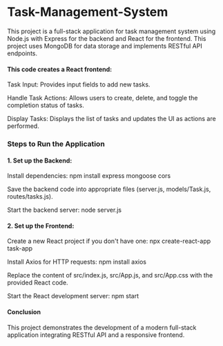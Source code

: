 # Task-Management-System

This project is a full-stack application for task management system using Node.js with Express for the backend and React for the frontend. This project uses MongoDB for data storage and implements RESTful API endpoints.

#### This code creates a React frontend:


Task Input: Provides input fields to add new tasks.

Handle Task Actions: Allows users to create, delete, and toggle the completion status of tasks.

Display Tasks: Displays the list of tasks and updates the UI as actions are performed.

### Steps to Run the Application

#### 1. Set up the Backend:

Install dependencies: npm install express mongoose cors

Save the backend code into appropriate files (server.js, models/Task.js, routes/tasks.js).

Start the backend server: node server.js


#### 2. Set up the Frontend:

Create a new React project if you don't have one: npx create-react-app task-app

Install Axios for HTTP requests: npm install axios

Replace the content of src/index.js, src/App.js, and src/App.css with the provided React code.

Start the React development server: npm start


#### Conclusion

This project demonstrates the development of a modern full-stack application integrating RESTful API and a responsive frontend.
